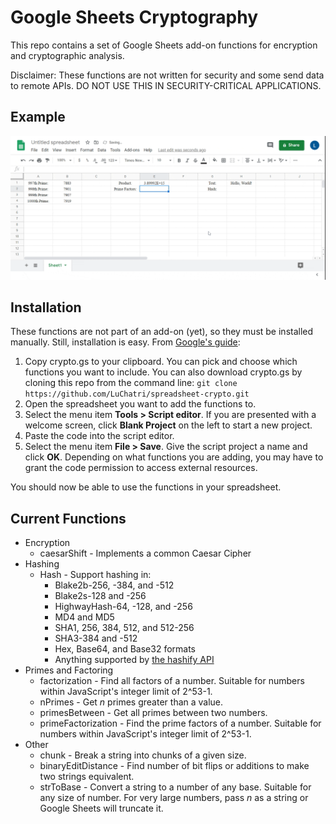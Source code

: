 # Google Sheets Cryptography
This repo contains a set of Google Sheets add-on functions for encryption and cryptographic analysis.

Disclaimer: These functions are not written for security and some send data to remote APIs.  DO NOT USE THIS IN SECURITY-CRITICAL APPLICATIONS.
## Example
![](recording.gif)
## Installation
These functions are not part of an add-on (yet), so they must be installed manually.  Still, installation is easy.  From [Google's guide](https://developers.google.com/apps-script/guides/sheets/functions):
1. Copy crypto.gs to your clipboard.  You can pick and choose which functions you want to include.  You can also download crypto.gs by cloning this repo from the command line: `git clone https://github.com/LuChatri/spreadsheet-crypto.git`
2. Open the spreadsheet you want to add the functions to.
3. Select the menu item **Tools > Script editor**. If you are presented with a welcome screen, click **Blank Project** on the left to start a new project.
4. Paste the code into the script editor.
5. Select the menu item **File > Save**. Give the script project a name and click **OK**.  Depending on what functions you are adding, you may have to grant the code permission to access external resources.

You should now be able to use the functions in your spreadsheet.
## Current Functions
- Encryption
  - caesarShift - Implements a common Caesar Cipher
- Hashing
  - Hash - Support hashing in:
     - Blake2b-256, -384, and -512
     - Blake2s-128 and -256
     - HighwayHash-64, -128, and -256
     - MD4 and MD5
     - SHA1, 256, 384, 512, and 512-256
     - SHA3-384 and -512
     - Hex, Base64, and Base32 formats
     - Anything supported by [the hashify API](https://hashify.net/)
- Primes and Factoring
	 - factorization - Find all factors of a number.  Suitable for numbers within JavaScript's integer limit of 2^53-1.
	 - nPrimes - Get *n* primes greater than a value.
	 - primesBetween - Get all primes between two numbers.
	 - primeFactorization - Find the prime factors of a number.  Suitable for numbers within JavaScript's integer limit of 2^53-1.
- Other
  - chunk - Break a string into chunks of a given size.
  - binaryEditDistance - Find number of bit flips or additions to make two strings equivalent.
  - strToBase - Convert a string to a number of any base.  Suitable for any size of number.  For very large numbers, pass *n* as a string or Google Sheets will truncate it.
